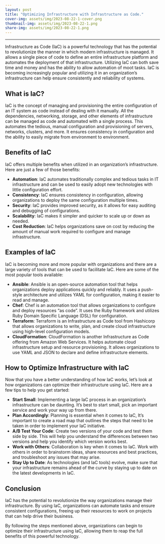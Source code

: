 ```yaml
---
layout: post
title: "Optimizing Infrastructure with Infrastructure as Code."
cover-img: assets/img/2023-08-22-1-cover.png
thumbnail-img: assets/img/2023-08-22-1.png
share-img: assets/img/2023-08-22-1.png
---
```






___

Infrastructure as Code (IaC) is a powerful technology that has the potential to revolutionize the manner in which modern infrastructure is managed. It allows a single piece of code to define an entire infrastructure platform and automates the deployment of that infrastructure. Utilizing IaC can both save time and money and has the ability to allow automation of moot tasks. IaC is becoming increasingly popular and utilizing it in an organization’s infrastructure can help ensure consistently and reliability of systems.

## What is IaC?
IaC is the concept of managing and provisioning the entire configuration of an IT system as code instead of dealing with it manually. All the dependencies, networking, storage, and other elements of infrastructure can be managed as code and automated with a single process. This automates the tedious, manual configuration and provisioning of servers, networks, clusters, and more. It ensures consistency in configuration and the ability to easily migrate from environment to environment. 

## Benefits of IaC
IaC offers multiple benefits when utilized in an organization’s infrastructure. Here are just a few of those benefits: 

* **Automation**: IaC automates traditionally complex and tedious tasks in IT infrastructure and can be used to easily adopt new technologies with little configuration effort.
* **Consistency**: IaC ensures consistency in configuration, allowing organizations to deploy the same configuration multiple times.
* **Security**: IaC provides improved security, as it allows for easy auditing and debugging of configurations. 
* **Scalability**: IaC makes it simpler and quicker to scale up or down as needed.
* **Cost Reduction**: IaC helps organizations save on cost by reducing the amount of manual work required to configure and manage infrastructure. 

## Examples of IaC

IaC is becoming more and more popular with organizations and there are a large variety of tools that can be used to facilitate IaC. Here are some of the most popular tools available: 

* **Ansible**: Ansible is an open-source automation tool that helps organizations deploy applications quickly and reliably. It uses a push-style architecture and utilizes YAML for configuration, making it easier to read and manage. 
* **Chef**: Chef is an automation tool that allows organizations to configure and deploy resources “as code”. It uses the Ruby framework and utilizes Ruby Domain Specific Language (DSL) for configuration. 
* **Terraform**: Terraform is an Infrastructure as Code tool from Hashicorp that allows organizations to write, plan, and create cloud infrastructure using high-level configuration models. 
* **CloudFormation**: CloudFormation is another Infrastructure as Code offering from Amazon Web Services. It helps automate cloud infrastructure setup and resource provisioning. It allows organizations to use YAML and JSON to declare and define infrastructure elements.

## How to Optimize Infrastructure with IaC 
Now that you have a better understanding of how IaC works, let’s look at how organizations can optimize their infrastructure using IaC. Here are a few tips to help you get started: 

* **Start Small**: Implementing a large IaC process in an organization’s infrastructure can be daunting. It’s best to start small, pick an important service and work your way up from there.
* **Plan Accordingly**: Planning is essential when it comes to IaC, It’s important to create a road map that outlines the steps that need to be taken in order to implement your IaC initiative.
* **A/B Test Your Code**: Create two versions of your code and test them side by side. This will help you understand the differences between two versions and help you identify which version works best. 
* **Work with Others**: Collaboration is key when it comes to IaC. Work with others in order to brainstorm ideas, share resources and best practices, and troubleshoot any issues that may arise. 
* **Stay Up to Date**: As technologies (and IaC tools) evolve, make sure that your infrastructure remains ahead of the curve by staying up to date on the latest developments in IaC. 

## Conclusion
IaC has the potential to revolutionize the way organizations manage their infrastructure. By using IaC, organizations can automate tasks and ensure consistent configurations, freeing up their resources to work on projects that can help drive their business. 

By following the steps mentioned above, organizations can begin to optimize their infrastructure using IaC, allowing them to reap the full benefits of this powerful technology.

